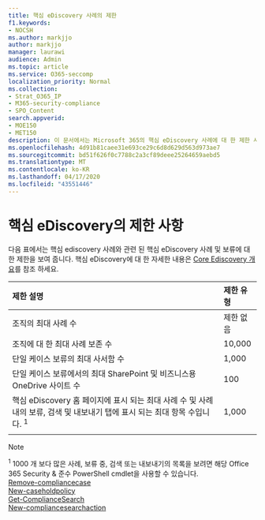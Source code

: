 ```yaml
---
title: 핵심 eDiscovery 사례의 제한
f1.keywords:
- NOCSH
ms.author: markjjo
author: markjjo
manager: laurawi
audience: Admin
ms.topic: article
ms.service: O365-seccomp
localization_priority: Normal
ms.collection:
- Strat_O365_IP
- M365-security-compliance
- SPO_Content
search.appverid:
- MOE150
- MET150
description: 이 문서에서는 Microsoft 365의 핵심 eDiscovery 사례에 대 한 제한 사항에 대해 설명 합니다.
ms.openlocfilehash: 4d91b81caee31e693ce29c6d8d629d563d973ae7
ms.sourcegitcommit: bd51f626f0c7788c2a3cf89deee25264659aebd5
ms.translationtype: MT
ms.contentlocale: ko-KR
ms.lasthandoff: 04/17/2020
ms.locfileid: "43551446"
---
```

# <a name="limits-in-core-ediscovery"></a>핵심 eDiscovery의 제한 사항

다음 표에서는 핵심 ediscovery 사례와 관련 된 핵심 eDiscovery 사례 및 보류에 대 한 제한을 보여 줍니다. 핵심 eDiscovery에 대 한 자세한 내용은 [Core Ediscovery 개요](ediscovery-cases.md)를 참조 하세요.
    
  |**제한 설명**|**제한 유형**|
  |:-----|:-----|
  |조직의 최대 사례 수  <br/> |제한 없음  <br/> |
  |조직에 대 한 최대 사례 보존 수  <br/> |10,000  <br/> |
  |단일 케이스 보류의 최대 사서함 수  <br/> |1,000  <br/> |
  |단일 케이스 보류에서의 최대 SharePoint 및 비즈니스용 OneDrive 사이트 수  <br/> |100  <br/> |
  |핵심 eDiscovery 홈 페이지에 표시 되는 최대 사례 수 및 사례 내의 보류, 검색 및 내보내기 탭에 표시 되는 최대 항목 수입니다. <sup>1</sup> |1,000|
  |||

   > [!NOTE]
   > <sup>1</sup> 1000 개 보다 많은 사례, 보류 중, 검색 또는 내보내기의 목록을 보려면 해당 Office 365 Security & 준수 PowerShell cmdlet을 사용할 수 있습니다.<br/> [Remove-compliancecase](https://docs.microsoft.com/powershell/module/exchange/policy-and-compliance-ediscovery/get-compliancecase) <br/> [New-caseholdpolicy](https://docs.microsoft.com/powershell/module/exchange/policy-and-compliance-ediscovery/get-caseholdpolicy)<br/> [Get-ComplianceSearch](https://docs.microsoft.com/powershell/module/exchange/policy-and-compliance-content-search/get-compliancesearch)<br/> [New-compliancesearchaction](https://docs.microsoft.com/powershell/module/exchange/policy-and-compliance-content-search/get-compliancesearchaction)
